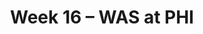 ---
layout: game
title: Week 16 – WAS at PHI
season: 2012
game_id: 2012_16_WAS_PHI
away_team: WAS
home_team: PHI
---
